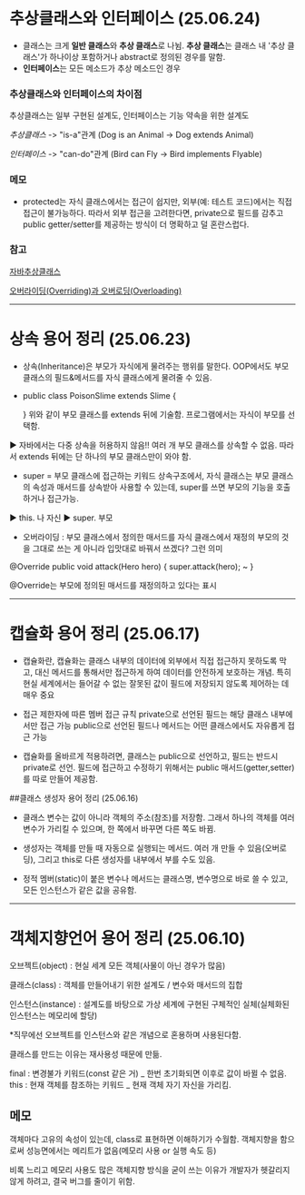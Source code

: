 # 추상클래스와 인터페이스 (25.06.24)
* 클래스는 크게 **일반 클래스**와 **추상 클래스**로 나뉨. **추상 클래스**는 클래스 내 '추상 클래스'가 하나이상 포함하거나
abstract로 정의된 경우를 말함.
* **인터페이스**는 모든 메소드가 추상 메소드인 경우

### 추상클래스와 인터페이스의 차이점
추상클래스는 일부 구현된 설계도, 인터페이스는 기능 약속을 위한 설계도

*추상클래스* -> "is-a"관계 (Dog is an Animal -> Dog extends Animal)

*인터페이스* -> "can-do"관계 (Bird can Fly -> Bird implements Flyable)

### 메모
* protected는 자식 클래스에서는 접근이 쉽지만,
외부(예: 테스트 코드)에서는 직접 접근이 불가능하다.
따라서 외부 접근을 고려한다면, private으로 필드를 감추고
public getter/setter를 제공하는 방식이 더 명확하고 덜 혼란스럽다.



### 참고
[자바추상클래스](https://m.blog.naver.com/minsuuuus/222228495226)

[오버라이딩(Overriding)과 오버로딩(Overloading)](https://yeoonjae.tistory.com/entry/JAVA-%EC%98%A4%EB%B2%84%EB%9D%BC%EC%9D%B4%EB%94%A9Overriding%EA%B3%BC-%EC%98%A4%EB%B2%84%EB%A1%9C%EB%94%A9Overloading%EC%9D%98-%EC%B0%A8%EC%9D%B4%EC%A0%90)

---
# 상속 용어 정리 (25.06.23)

* 상속(Inheritance)은 부모가 자식에게 물려주는 행위를 말한다. OOP에서도 부모 클래스의 필드&메서드를 자식 클래스에게 물려줄 수 있음.
* public class PoisonSlime extends Slime {

  } 
위와 같이 부모 클래스를 extends 뒤에 기술함.
프로그램에서는 자식이 부모를 선택함.

▶ 자바에서는 다중 상속을 허용하지 않음!! 여러 개 부모 클래스를 상속할 수 없음. 따라서 extends 뒤에는 단 하나의 부모 클래스만이 와야 함.

* super = 부모 클래스에 접근하는 키워드
상속구조에서, 자식 클래스는 부모 클래스의 속성과 매서드를 상속받아 사용할 수 있는데, super를 쓰면 부모의 기능을 호출하거나 접근가능.

▶ this. 나 자신
▶ super. 부모

* 오버라이딩 : 부모 클래스에서 정의한 매서드를 자식 클래스에서 재정의
부모의 것을 그대로 쓰는 게 아니라 입맛대로 바꿔서 쓰겠다? 그런 의미

@Override
public void attack(Hero hero) {
super.attack(hero);
~
}

@Override는 부모에 정의된 매서드를 재정의하고 있다는 표시

---
# 캡슐화 용어 정리 (25.06.17)

* 캡슐화란,
캡슐화는 클래스 내부의 데이터에 외부에서 직접 접근하지 못하도록 막고, 대신 메서드를 통해서만 접근하게 하여
데이터를 안전하게 보호하는 개념. 특히 현실 세계에서는 들어갈 수 없는 잘못된 값이 필드에 저장되지 않도록 제어하는 데 매우 중요

* 접근 제한자에 따른 멤버 접근 규칙
private으로 선언된 필드는 해당 클래스 내부에서만 접근 가능
public으로 선언된 필드나 메서드는 어떤 클래스에서도 자유롭게 접근 가능

* 캡슐화를 올바르게 적용하려면, 클래스는 public으로 선언하고, 필드는 반드시 private로 선언.
필드에 접근하고 수정하기 위해서는 public 매서드(getter,setter)를 따로 만들어 제공함.


##클래스 생성자 용어 정리 (25.06.16)

* 클래스 변수는 값이 아니라 객체의 주소(참조)를 저장함.
그래서 하나의 객체를 여러 변수가 가리킬 수 있으며, 한 쪽에서 바꾸면 다른 쪽도 바뀜.


* 생성자는 객체를 만들 때 자동으로 실행되는 메서드. 여러 개 만들 수 있음(오버로딩), 그리고 this로 다른 생성자를 내부에서 부를 수도 있음.


* 정적 멤버(static)이 붙은 변수나 메서드는 클래스명, 변수명으로 바로 쓸 수 있고, 모든 인스턴스가 같은 값을 공유함.

---
# 객체지향언어 용어 정리 (25.06.10)

오브젝트(object) : 현실 세계 모든 객체(사물이 아닌 경우가 많음)

클래스(class) : 객체를 만들어내기 위한 설계도 / 변수와 매서드의 집합

인스턴스(instance) : 설계도를 바탕으로 가상 세계에 구현된 구체적인 실체(실체화된 인스턴스는 메모리에 할당)

*직무에선 오브젝트를 인스턴스와 같은 개념으로 혼용하며 사용된다함.

클래스를 만드는 이유는 재사용성 때문에 만듦.



final : 변경불가 키워드(const 같은 거) _ 한번 초기화되면 이후로 값이 바뀔 수 없음.
this : 현재 객체를 참조하는 키워드 _ 현재 객체 자기 자신을 가리킴. 


## 메모
객체마다 고유의 속성이 있는데, class로 표현하면 이해하기가 수월함.
객체지향을 함으로써 성능면에서는 메리트가 없음(메모리 사용 or 실행 속도 등)

비록 느리고 메모리 사용도 많은 객체지향 방식을 굳이 쓰는 이유가 개발자가 헷갈리지 않게 하려고, 결국 버그를 줄이기 위함.


